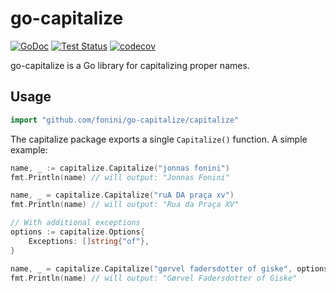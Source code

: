 # go-capitalize #

[![GoDoc](https://img.shields.io/static/v1?label=godoc&message=reference&color=blue)](https://pkg.go.dev/github.com/fonini/go-capitalize/capitalize)
[![Test Status](https://github.com/fonini/go-capitalize/workflows/tests/badge.svg)](https://github.com/fonini/go-capitalize/actions?query=workflow%3Atests)
[![codecov](https://codecov.io/gh/fonini/go-capitalize/branch/master/graph/badge.svg?token=FB25JPH4ED)](https://codecov.io/gh/fonini/go-capitalize)

go-capitalize is a Go library for capitalizing proper names.

## Usage ##

```go
import "github.com/fonini/go-capitalize/capitalize"
```

The capitalize package exports a single `Capitalize()` function. A simple example:

```go
name, _ := capitalize.Capitalize("jonnas fonini")
fmt.Println(name) // will output: "Jonnas Fonini"

name, _ = capitalize.Capitalize("ruA DA praça xv")
fmt.Println(name) // will output: "Rua da Praça XV"

// With additional exceptions
options := capitalize.Options{
    Exceptions: []string{"of"},
}

name, _ = capitalize.Capitalize("gørvel fadersdotter of giske", options)
fmt.Println(name) // will output: "Gørvel Fadersdotter of Giske"

```